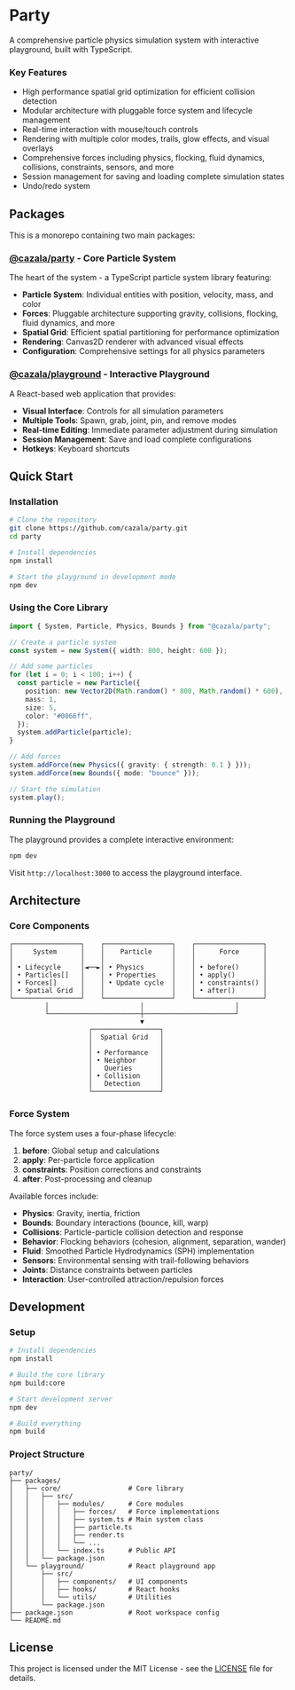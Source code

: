# Party

A comprehensive particle physics simulation system with interactive playground, built with TypeScript.

### Key Features

- High performance spatial grid optimization for efficient collision detection
- Modular architecture with pluggable force system and lifecycle management
- Real-time interaction with mouse/touch controls
- Rendering with multiple color modes, trails, glow effects, and visual overlays
- Comprehensive forces including physics, flocking, fluid dynamics, collisions, constraints, sensors, and more
- Session management for saving and loading complete simulation states
- Undo/redo system

## Packages

This is a monorepo containing two main packages:

### [@cazala/party](./packages/core) - Core Particle System

The heart of the system - a TypeScript particle system library featuring:

- **Particle System**: Individual entities with position, velocity, mass, and color
- **Forces**: Pluggable architecture supporting gravity, collisions, flocking, fluid dynamics, and more
- **Spatial Grid**: Efficient spatial partitioning for performance optimization
- **Rendering**: Canvas2D renderer with advanced visual effects
- **Configuration**: Comprehensive settings for all physics parameters

### [@cazala/playground](./packages/playground) - Interactive Playground

A React-based web application that provides:

- **Visual Interface**: Controls for all simulation parameters
- **Multiple Tools**: Spawn, grab, joint, pin, and remove modes
- **Real-time Editing**: Immediate parameter adjustment during simulation
- **Session Management**: Save and load complete configurations
- **Hotkeys**: Keyboard shortcuts

## Quick Start

### Installation

```bash
# Clone the repository
git clone https://github.com/cazala/party.git
cd party

# Install dependencies
npm install

# Start the playground in development mode
npm dev
```

### Using the Core Library

```typescript
import { System, Particle, Physics, Bounds } from "@cazala/party";

// Create a particle system
const system = new System({ width: 800, height: 600 });

// Add some particles
for (let i = 0; i < 100; i++) {
  const particle = new Particle({
    position: new Vector2D(Math.random() * 800, Math.random() * 600),
    mass: 1,
    size: 5,
    color: "#0066ff",
  });
  system.addParticle(particle);
}

// Add forces
system.addForce(new Physics({ gravity: { strength: 0.1 } }));
system.addForce(new Bounds({ mode: "bounce" }));

// Start the simulation
system.play();
```

### Running the Playground

The playground provides a complete interactive environment:

```bash
npm dev
```

Visit `http://localhost:3000` to access the playground interface.

## Architecture

### Core Components

```
┌─────────────────┐    ┌─────────────────┐    ┌─────────────────┐
│     System      │    │    Particle     │    │      Force      │
│                 │    │                 │    │                 │
│ • Lifecycle     │◄──►│ • Physics       │    │ • before()      │
│ • Particles[]   │    │ • Properties    │    │ • apply()       │
│ • Forces[]      │    │ • Update cycle  │    │ • constraints() │
│ • Spatial Grid  │    │                 │    │ • after()       │
└─────────────────┘    └─────────────────┘    └─────────────────┘
         │                       │                       │
         └───────────────────────┼───────────────────────┘
                                 ▼
                    ┌─────────────────┐
                    │  Spatial Grid   │
                    │                 │
                    │ • Performance   │
                    │ • Neighbor      │
                    │   Queries       │
                    │ • Collision     │
                    │   Detection     │
                    └─────────────────┘
```

### Force System

The force system uses a four-phase lifecycle:

1. **before**: Global setup and calculations
2. **apply**: Per-particle force application
3. **constraints**: Position corrections and constraints
4. **after**: Post-processing and cleanup

Available forces include:

- **Physics**: Gravity, inertia, friction
- **Bounds**: Boundary interactions (bounce, kill, warp)
- **Collisions**: Particle-particle collision detection and response
- **Behavior**: Flocking behaviors (cohesion, alignment, separation, wander)
- **Fluid**: Smoothed Particle Hydrodynamics (SPH) implementation
- **Sensors**: Environmental sensing with trail-following behaviors
- **Joints**: Distance constraints between particles
- **Interaction**: User-controlled attraction/repulsion forces

## Development

### Setup

```bash
# Install dependencies
npm install

# Build the core library
npm build:core

# Start development server
npm dev

# Build everything
npm build
```

### Project Structure

```
party/
├── packages/
│   ├── core/                 # Core library
│   │   ├── src/
│   │   │   ├── modules/      # Core modules
│   │   │   │   ├── forces/   # Force implementations
│   │   │   │   ├── system.ts # Main system class
│   │   │   │   ├── particle.ts
│   │   │   │   ├── render.ts
│   │   │   │   └── ...
│   │   │   └── index.ts      # Public API
│   │   └── package.json
│   └── playground/           # React playground app
│       ├── src/
│       │   ├── components/   # UI components
│       │   ├── hooks/        # React hooks
│       │   └── utils/        # Utilities
│       └── package.json
├── package.json              # Root workspace config
└── README.md
```

## License

This project is licensed under the MIT License - see the [LICENSE](LICENSE) file for details.
